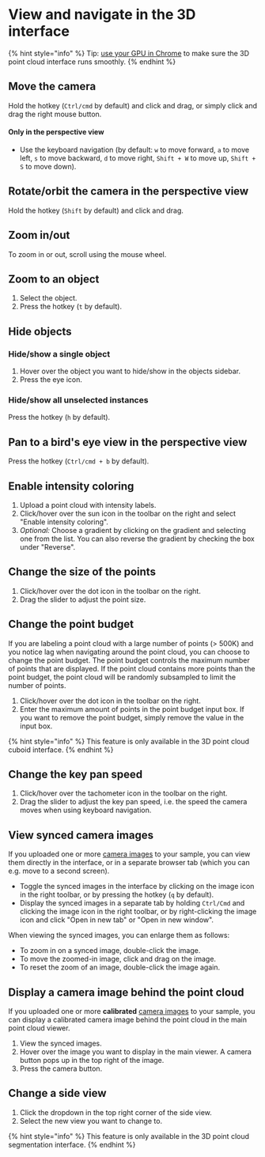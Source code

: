 # View and navigate in the 3D interface

{% hint style="info" %}
Tip: [use your GPU in Chrome](https://sixth-smell-48e.notion.site/How-to-use-your-GPU-in-Chrome-2b95e19fb77c456c87f798013769a98a) to make sure the 3D point cloud interface runs smoothly.
{% endhint %}

## Move the camera

Hold the hotkey (`Ctrl/cmd` by default) and click and drag, or simply click and drag the right mouse button.

#### Only in the perspective view

* Use the keyboard navigation (by default: `w` to move forward, `a` to move left, `s` to move backward, `d` to move right, `Shift + W` to move up, `Shift + S` to move down).

## Rotate/orbit the camera in the perspective view

Hold the hotkey (`Shift` by default) and click and drag.

## Zoom in/out

To zoom in or out, scroll using the mouse wheel.

## Zoom to an object

1. Select the object.
2. Press the hotkey (`t` by default).

## Hide objects

### Hide/show a single object

1. Hover over the object you want to hide/show in the objects sidebar.
2. Press the eye icon.

### Hide/show all unselected instances

Press the hotkey (`h` by default).

## Pan to a bird's eye view in the perspective view

Press the hotkey (`Ctrl/cmd + b` by default).

## Enable intensity coloring

1. Upload a point cloud with intensity labels.
2. Click/hover over the sun icon in the toolbar on the right and select "Enable intensity coloring".
3. _Optional:_ Choose a gradient by clicking on the gradient and selecting one from the list. You can also reverse the gradient by checking the box under "Reverse".

## Change the size of the points

1. Click/hover over the dot icon in the toolbar on the right.
2. Drag the slider to adjust the point size.

## Change the point budget

If you are labeling a point cloud with a large number of points (> 500K) and you notice lag when navigating around the point cloud, you can choose to change the point budget. The point budget controls the maximum number of points that are displayed. If the point cloud contains more points than the point budget, the point cloud will be randomly subsampled to limit the number of points.&#x20;

1. Click/hover over the dot icon in the toolbar on the right.
2. Enter the maximum amount of points in the point budget input box. If you want to remove the point budget, simply remove the value in the input box.

{% hint style="info" %}
This feature is only available in the 3D point cloud cuboid interface.
{% endhint %}

## Change the key pan speed

1. Click/hover over the tachometer icon in the toolbar on the right.
2. Drag the slider to adjust the key pan speed, i.e. the speed the camera moves when using keyboard navigation.

## View synced camera images

If you uploaded one or more [camera images](../../reference/sample-types/#camera-image) to your sample, you can view them directly in the interface, or in a separate browser tab (which you can e.g. move to a second screen).

* Toggle the synced images in the interface by clicking on the image icon in the right toolbar, or by pressing the hotkey (`q` by default).
* Display the synced images in a separate tab by holding `Ctrl/Cmd` and clicking the image icon in the right toolbar, or by right-clicking the image icon and click "Open in new tab" or "Open in new window".

When viewing the synced images, you can enlarge them as follows:

* To zoom in on a synced image, double-click the image.&#x20;
* To move the zoomed-in image, click and drag on the image.&#x20;
* To reset the zoom of an image, double-click the image again.

## Display a camera image behind the point cloud

If you uploaded one or more **calibrated** [camera images](../../reference/sample-types/#camera-image) to your sample, you can display a calibrated camera image behind the point cloud in the main point cloud viewer.

1. View the synced images.
2. Hover over the image you want to display in the main viewer. A camera button pops up in the top right of the image.
3. Press the camera button.

## Change a side view

1. Click the dropdown in the top right corner of the side view.
2. Select the new view you want to change to.

{% hint style="info" %}
This feature is only available in the 3D point cloud segmentation interface.
{% endhint %}
